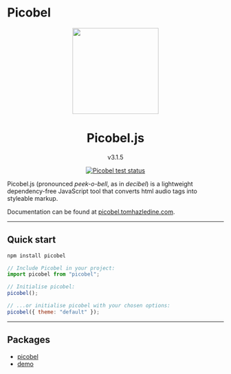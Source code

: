 # Picobel

<p align="center"><a href="https://github.com/tomhazledine/picobel" target="_blank"><img width="200"src="https://github.com/tomhazledine/picobel/blob/main/images/heroLogo.png"></a></p>

<h1 align="center">Picobel.js</h1>

<p align="center">v3.1.5</p>

<p align="center"><a href="https://github.com/tomhazledine/picobel/actions/workflows/tests.yml"><img src="https://github.com/tomhazledine/picobel/actions/workflows/tests.yml/badge.svg" alt="Picobel test status" style="max-width: 100%;"></a></p>

Picobel.js (pronounced _peek-o-bell_, as in _decibel_) is a lightweight dependency-free JavaScript tool that converts html audio tags into styleable markup.

Documentation can be found at [picobel.tomhazledine.com](https://picobel.tomhazledine.com/).

---

## Quick start

```bash
npm install picobel
```

```js
// Include Picobel in your project:
import picobel from "picobel";

// Initialise picobel:
picobel();

// ...or initialise picobel with your chosen options:
picobel({ theme: "default" });
```

---

## Packages

-   [picobel](packages/picobel/)
-   [demo](packages/demo)
